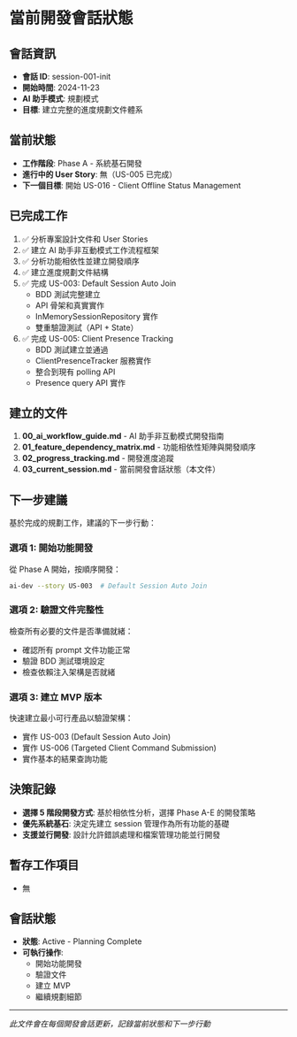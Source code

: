 # 當前開發會話狀態

## 會話資訊
- **會話 ID**: session-001-init
- **開始時間**: 2024-11-23
- **AI 助手模式**: 規劃模式
- **目標**: 建立完整的進度規劃文件體系

## 當前狀態
- **工作階段**: Phase A - 系統基石開發
- **進行中的 User Story**: 無（US-005 已完成）
- **下一個目標**: 開始 US-016 - Client Offline Status Management

## 已完成工作
1. ✅ 分析專案設計文件和 User Stories
2. ✅ 建立 AI 助手非互動模式工作流程框架
3. ✅ 分析功能相依性並建立開發順序
4. ✅ 建立進度規劃文件結構
5. ✅ 完成 US-003: Default Session Auto Join
   - BDD 測試完整建立
   - API 骨架和真實實作
   - InMemorySessionRepository 實作
   - 雙重驗證測試（API + State）
6. ✅ 完成 US-005: Client Presence Tracking
   - BDD 測試建立並通過
   - ClientPresenceTracker 服務實作
   - 整合到現有 polling API
   - Presence query API 實作

## 建立的文件
1. **00_ai_workflow_guide.md** - AI 助手非互動模式開發指南
2. **01_feature_dependency_matrix.md** - 功能相依性矩陣與開發順序
3. **02_progress_tracking.md** - 開發進度追蹤
4. **03_current_session.md** - 當前開發會話狀態（本文件）

## 下一步建議
基於完成的規劃工作，建議的下一步行動：

### 選項 1: 開始功能開發
從 Phase A 開始，按順序開發：
```bash
ai-dev --story US-003  # Default Session Auto Join
```

### 選項 2: 驗證文件完整性
檢查所有必要的文件是否準備就緒：
- 確認所有 prompt 文件功能正常
- 驗證 BDD 測試環境設定
- 檢查依賴注入架構是否就緒

### 選項 3: 建立 MVP 版本
快速建立最小可行產品以驗證架構：
- 實作 US-003 (Default Session Auto Join)
- 實作 US-006 (Targeted Client Command Submission)
- 實作基本的結果查詢功能

## 決策記錄
- **選擇 5 階段開發方式**: 基於相依性分析，選擇 Phase A-E 的開發策略
- **優先系統基石**: 決定先建立 session 管理作為所有功能的基礎
- **支援並行開發**: 設計允許錯誤處理和檔案管理功能並行開發

## 暫存工作項目
- 無

## 會話狀態
- **狀態**: Active - Planning Complete
- **可執行操作**: 
  - 開始功能開發
  - 驗證文件
  - 建立 MVP
  - 繼續規劃細節

---
*此文件會在每個開發會話更新，記錄當前狀態和下一步行動*